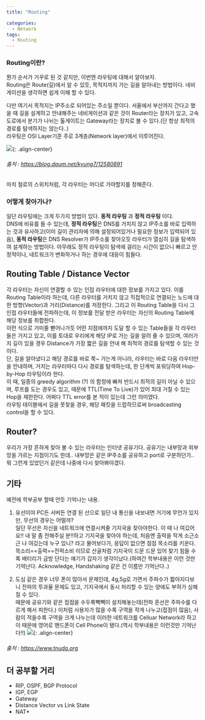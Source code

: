 ```yaml
---
title: "Routing"

categories:
  - Network
tags:
  - Routing
---
```

### Routing이란?
뭔가 순서가 거꾸로 된 것 같지만, 이번엔 라우팅에 대해서 알아보자.  
Routing은 Route(길)에서 알 수 있듯, 목적지까지 가는 길을 알아내는 방법이다. 네비게이션을 생각하면 쉽게 이해 할 수 있다.  

다만 여기서 목적지는 IP주소로 되어있는 주소일 뿐이다. 서울에서 부산까지 간다고 했을 때 길을 설계하고 안내해주는 네비게이션과 같은 것이 Router라는 장치가 있고, 고속도로에서 분기가 나뉘는 톨게이트는 Gateway라는 장치로 볼 수 있다.(단 항상 최적의 경로를 탐색하지는 않는다..)  
라우팅은 OSI Layer기준 주로 3계층(Network layer)에서 이루어진다.  

![](https://nabi-yi.github.io/assets/images/220607_trainSwitch.jpg){: .align-center}  
###### *출처 : https://blog.daum.net/kyung7/12580891*  
 마치 철로의 스위치처럼, 각 라우터는 어디로 가야할지를 정해준다.  

### 어떻게 찾아가나?
 일단 라우팅에는 크게 두가지 방법이 있다. **동적 라우팅** 과 **정적 라우팅** 이다.  
DNS에 비유를 들 수 있는데, **정적 라우팅**은 DNS를 거치지 않고 IP주소를 바로 입력하는 것과 유사하고(이미 길이 관리자에 의해 설정되어있거나 필요한 정보가 입력되어 있음), **동적 라우팅**은 DNS Resolver가 IP주소를 찾아오듯 라우터가 열심히 길을 탐색하여 설계하는 방법이다. 아무래도 정적 라우팅이 탐색에 걸리는 시간이 없으니 빠르고 안정적이나, 네트워크가 변화하거나 하는 경우에 대응이 힘들다.  

## Routing Table / Distance Vector
 각 라우터는 자신이 연결할 수 있는 인접 라우터에 대한 정보를 가지고 있다. 이를 Routing Table이라 하는데, 다른 라우터를 거치지 않고 직접적으로 연결되는 노드에 대한 방향(Vector)과 거리(Distance)를 저장한다. 그리고 이 Routing Table을 다시 그 인접 라우터들에 전파하는데, 이 정보를 전달 받은 라우터는 자신의 Routing Table에 해당 정보를 취합한다.  
이런 식으로 거미줄 뻗어나가듯 어떤 지점에까지 도달 할 수 있는 Table들을 각 라우터들은 가지고 있고, 이를 토대로 우리에게 해당 IP로 가는 길을 알려 줄 수 있으며, 여러가지 길이 있을 경우 Distance가 가장 짧은 길을 안내 해 최적의 경로를 탐색할 수 있는 것이다.   
단, 길을 알아냈다고 해당 경로를 바로 쭉~ 가는게 아니라, 라우터는 바로 다음 라우터만을 안내하며, 거치는 라우터마다 다시 경로를 탐색하는데, 한 단계씩 포워딩하여 Hop-by-Hop 라우팅이라 한다.  
이 때, 일종의 greedy algorithm (?) 의 함정에 빠져 반드시 최적의 길이 아닐 수 있으며, 루프를 도는 경우도 있고, 때문에 TTL(Time To Live)가 있어 최대 거칠 수 있는 Hop을 제한한다. 어쩌다 TTL error를 본 적이 있는데 그런 의미였다.   
라우팅 테이블에서 길을 못찾을 경우, 해당 패킷을 드랍하므로써 broadcasting control을 할 수 있다.

## Router?
 우리가 가장 흔하게 찾아 볼 수 있는 라우터는 인터넷 공유기다. 공유기는 내부망과 외부망을 가르는 지점이기도 한데.. 내부망은 같은 IP주소를 공유하고 port로 구분하던가.. 뭐 그런게 있었던거 같은데 나중에 다시 찾아봐야겠다.  

## 기타
예전에 학부공부 할때 언듯 기억나는 내용.  
1. 유선이야 PC든 서버든 연결 된 선으로 일단 내 통신을 내보내면 거기에 무언가 있지만, 무선의 경우는 어떨까?  
일단 무선은 자신을 네트워크에 연결시켜줄 기지국을 찾아야한다. 이 때 나 여깄어요!! 내 말 좀 전해주실 분!!하고 기지국을 찾아야 하는데, 처음엔 출력을 작게 소근소근 나 여깄는데 누구 있니? 라고 물어보다가, 응답이 없으면 점점 목소리를 키운다.  
목소리==출력==전력소비 이므로 산골처럼 기지국이 드문 드문 있어 찾기 힘들 수록 배터리가 금방 단다는 얘기가 갑자기 생각이났다.(하여간 학부내용은 이런 것만 기억난다. Acknowledge, Handshaking 같은 건 이름만 기억난다..)   

2. 도심 같은 경우 너무 폰이 많아서 문제인데, 4g,5g로 가면서 주파수가 짧아지다보니 전파의 투과율 문제도 있고, 기지국에서 동시 처리할 수 있는 양에도 부하가 심해질 수 있다.   
때문에 공유기와 같은 접점을 수두룩빽빽이 설치해놓는데(전파 혼선은 주파수를 다르게 해서 피한다.) 이처럼 사용자가 많을 수록 구역을 작게 나누고(접점이 많음), 사람이 적을수록 구역을 크게 나누는데 이러한 네트워크를 Celluar Network라 하고 이 때문에 영어로 핸드폰이 Cell Phone이 됐다.(역시 학부내용은 이런것만 기억난다!!)
![](https://nabi-yi.github.io/assets/images/220607_Cell.jpg){: .align-center}
###### *출처 : https://www.tnuda.org*

## 더 공부할 거리
* RIP, OSPF, BGP Protocol
* IGP, EGP
* Gateway
* Distance Vector vs Link State
* NAT* 
 
